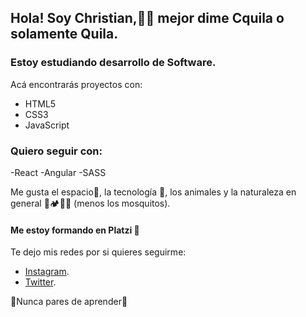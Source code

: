 ## Hola! Soy Christian,🤙🏻 mejor dime Cquila o solamente Quila.

### Estoy estudiando desarrollo de Software.

Acá encontrarás proyectos con:

- HTML5
- CSS3
- JavaScript

### Quiero seguir con:

-React 
-Angular
-SASS

Me gusta el espacio🔭, la tecnología 💾, los animales y la naturaleza en general 🌱🏕🐠🐶 (menos los mosquitos).

#### Me estoy formando en Platzi 💚 

Te dejo mis redes por si quieres seguirme:
- [Instagram](https://www.instagram.com/cquiladiaz/?hl=es).
- [Twitter](https://twitter.com/cquiladiaz). 

💚Nunca pares de aprender💚

<!--
**cquiladiaz/cquiladiaz** is a ✨ _special_ ✨ repository because its `README.md` (this file) appears on your GitHub profile.

Here are some ideas to get you started:

- 🔭 I’m currently working on ...
- 🌱 I’m currently learning ...
- 👯 I’m looking to collaborate on ...
- 🤔 I’m looking for help with ...
- 💬 Ask me about ...
- 📫 How to reach me: ...
- 😄 Pronouns: ...
- ⚡ Fun fact: ...
-->
